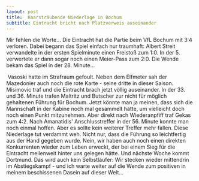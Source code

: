 ```yaml
---
layout: post
title:  Haarsträubende Niederlage in Bochum
subtitle: Eintracht bricht nach Platzverweis auseinander
---
```


Mir fehlen die Worte... Die Eintracht hat die Partie beim VfL Bochum mit 3:4 verloren. Dabei begann das Spiel einfach nur traumhaft: Albert Streit verwandelte in der ersten Spielminute einen Freistoß zum 1:0. In der 5. verwertete er dann sogar noch einen Meier-Pass zum 2:0. Die Wende bekam das Spiel in der 28. Minute...

 Vasoski hatte im Strafraum gefoult. Neben dem Elfmeter sah der Mazedonier auch noch die rote Karte - seine dritte in dieser Saison. Misimovic traf und die Eintracht brach jetzt völlig auseinander. In der 33. und 36. Minute trafen Maltritz und Butscher zur nicht für möglich gehaltenen Führung für Bochum. Jetzt könnte man ja meinen, dass sich die Mannschaft in der Kabine noch mal gesammelt hätte, um vielleicht doch noch einen Punkt mitzunehmen. Aber direkt nach Wiederanpfiff traf Gekas zum 4:2. Nach Amanatidis' Anschlusstreffer in der 56. Minute konnte man noch einmal hoffen. Aber es sollte kein weiterer Treffer mehr fallen. Diese Niederlage tut verdammt weh. Nicht nur, dass die Führung so leichtfertig aus der Hand gegeben wurde. Nein, wir haben auch noch einen direkten Konkurrenten wieder zum Leben erweckt, der bei einem Sieg für die Eintracht meilenweit hinter uns gelegen hätte. Und nächste Woche kommt Dortmund. Das wird auch kein Selbstläufer: Wir stecken wieder mittendrin im Abstiegskampf - und ich warte weiter auf die Wende zum positiven in meinem beschissenen Dasein auf dieser Welt...
